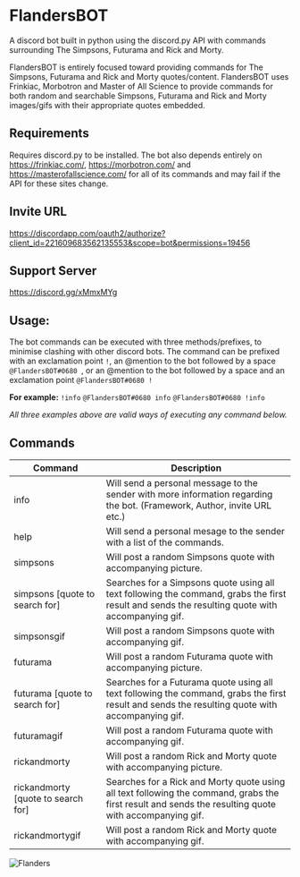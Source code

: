 # FlandersBOT
A discord bot built in python using the discord.py API with commands surrounding The Simpsons, Futurama and Rick and Morty.

FlandersBOT is entirely focused toward providing commands for The Simpsons, Futurama and Rick and Morty quotes/content. FlandersBOT uses Frinkiac, Morbotron and Master of All Science to provide commands for both random and searchable Simpsons, Futurama and Rick and Morty images/gifs with their appropriate quotes embedded.

## Requirements
Requires discord.py to be installed.
The bot also depends entirely on https://frinkiac.com/, https://morbotron.com/ and https://masterofallscience.com/ for all of its commands and may fail if the API for these sites change.

## Invite URL
https://discordapp.com/oauth2/authorize?client_id=221609683562135553&scope=bot&permissions=19456

## Support Server
https://discord.gg/xMmxMYg

## Usage:
The bot commands can be executed with three methods/prefixes, to minimise clashing with other discord bots. The command can be prefixed with an exclamation point `!`, an @mention to the bot followed by a space `@FlandersBOT#0680 `, or an @mention to the bot followed by a space and an exclamation point `@FlandersBOT#0680 !`

**For example:**
`!info`
`@FlandersBOT#0680 info`
`@FlandersBOT#0680 !info`

*All three examples above are valid ways of executing any command below.*

## Commands
| Command | Description |
| --- | --- |
| info | Will send a personal message to the sender with more information   regarding the bot. (Framework, Author, invite URL etc.) |
| help | Will send a personal mesage to the sender with a list of the commands. |
| simpsons | Will post a random Simpsons quote with accompanying picture. |
| simpsons [quote to search for] | Searches for a Simpsons quote using all text following the command, grabs the first result and sends the resulting quote with accompanying gif. |
| simpsonsgif | Will post a random Simpsons quote with accompanying gif. |
| futurama | Will post a random Futurama quote with accompanying picture. |
| futurama [quote to search for] | Searches for a Futurama quote using all text following the command, grabs the first result and sends the resulting quote with accompanying gif. |
| futuramagif | Will post a random Futurama quote with accompanying gif. |
| rickandmorty | Will post a random Rick and Morty quote with accompanying picture. |
| rickandmorty [quote to search for] | Searches for a Rick and Morty quote using all text following the command, grabs the first result and sends the resulting quote with accompanying gif. |
| rickandmortygif | Will post a random Rick and Morty quote with accompanying gif. |

![Flanders](https://MitchellAW.github.io/images/flanders.png)
